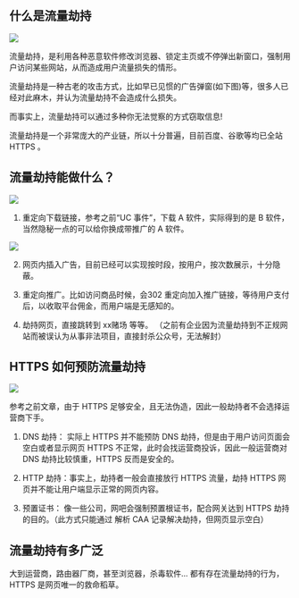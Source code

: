 ## 什么是流量劫持


![](https://ws1.sinaimg.cn/large/a3fc3b79ly1fu9da5f298j20g4096ac1.jpg)

流量劫持，是利用各种恶意软件修改浏览器、锁定主页或不停弹出新窗口，强制用户访问某些网站，从而造成用户流量损失的情形。

流量劫持是一种古老的攻击方式，比如早已见惯的广告弹窗(如下图)等，很多人已经对此麻木，并认为流量劫持不会造成什么损失。

而事实上，流量劫持可以通过多种你无法觉察的方式窃取信息!

流量劫持是一个非常庞大的产业链，所以十分普遍，目前百度、谷歌等均已全站HTTPS 。


## 流量劫持能做什么？


![](https://ws1.sinaimg.cn/large/a3fc3b79ly1fu9d9i97ktj21o01hckjl.jpg)

1. 重定向下载链接，参考之前“UC 事件”，下载 A 软件，实际得到的是 B 软件，当然隐秘一点的可以给你换成带推广的 A 软件。

![](https://ws1.sinaimg.cn/large/a3fc3b79ly1fu9dc4o443j20ny0drgty.jpg)

2. 网页内插入广告，目前已经可以实现按时段，按用户，按次数展示，十分隐蔽。


3. 重定向推广。比如访问商品时候，会302 重定向加入推广链接，等待用户支付后，以收取平台佣金，而用户端是无感知的。


4. 劫持网页，直接跳转到 xx赌场  等等。 （之前有企业因为流量劫持到不正规网站而被误认为从事非法项目，直接封杀公众号，无法解封）


## HTTPS 如何预防流量劫持


![](https://ws1.sinaimg.cn/large/a3fc3b79ly1fu9dhr8jyij20cs08lgm6.jpg)

参考之前文章，由于 HTTPS 足够安全，且无法伪造，因此一般劫持者不会选择运营商下手。

1. DNS 劫持： 实际上 HTTPS 并不能预防 DNS 劫持，但是由于用户访问页面会空白或者显示网页 HTTPS 不正常，此时会找运营商投诉，因此一般运营商对 DNS 劫持比较慎重，HTTPS 反而是安全的。

2. HTTP 劫持：事实上，劫持者一般会直接放行 HTTPS 流量，劫持 HTTPS 网页并不能让用户端显示正常的网页内容。

3. 预置证书： 像一些公司，网吧会强制预置根证书，配合网关达到 HTTPS 劫持的目的。（此方式只能通过 解析 CAA 记录解决劫持，但网页显示空白）

## 流量劫持有多广泛

大到运营商，路由器厂商，甚至浏览器，杀毒软件... 都有存在流量劫持的行为，HTTPS 是网页唯一的救命稻草。


